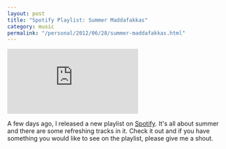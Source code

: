 ```yaml
---
layout: post
title: "Spotify Playlist: Summer Maddafakkas"
category: music
permalink: "/personal/2012/06/28/summer-maddafakkas.html"
---
```


<iframe src="https://embed.spotify.com/?uri=spotify:user:116689447:playlist:4x748cfeeSX9Ie5SATVmDv&theme=white&view=coverart" frameborder="0" allowtransparency="true" class="spotify"></iframe>

A few days ago, I released a new playlist on [Spotify](http://www.spotify.com/). It's all about summer and there are some refreshing tracks in it. Check it out and if you have something you would like to see on the playlist, please give me a shout.
